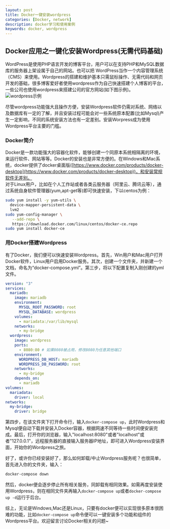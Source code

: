 ```yaml
---
layout: post
title: Docker一键安装wordpress
categories: [Docker, network]
description: docker学习和使用案例
keywords: docker, wordpress
---
```


## Docker应用之一键化安装Wordpress(无需代码基础)

WordPress是使用PHP语言开发的博客平台，用户可以在支持PHP和MySQL数据库的服务器上架设属于自己的网站。也可以把 WordPress当作一个内容管理系统（CMS）来使用。Wordpress的搭建和维护基本只需鼠标操作、无需代码和网页开发的基础，很多博客爱好者使用wordpress作为自己快速搭建个人博客的平台，一些公司也使用wordpress来搭建公司的官方网站(如下图示例)。  
![wordpress示例](ex1.png)  

尽管wordpress功能强大且操作方便，安装Wordpress软件仍需对系统、网络以及数据库有一定的了解，并且安装过程可能会对一些系统原本配置(比如Mysql)产生一定影响，不同的系统安装方法也有一定差别。安装Worpress成为使用Wordpress平台主要的门槛。  

### Docker简介
Docker是一款功能强大的容器化软件，能够创建一个同原本系统相隔离的环境，来运行软件、网站等等。Docker的安装也是非常方便的。在Windows和Mac系统，docker提供了docker桌面版([https://www.docker.com/products/docker-desktop](https://www.docker.com/products/docker-desktop))，和安装常规软件无差别。  
对于Linux用户，比如在个人工作站或者各类云服务器（阿里云、腾讯云等），通过系统自身软件管理器(yum,apt-get等)即可快速安装，下以centos为例：
```Bash
sudo yum install -y yum-utils \
  device-mapper-persistent-data \
  lvm2
sudo yum-config-manager \
   --add-repo \
   https://download.docker.com/linux/centos/docker-ce.repo
sudo yum install docker-ce
```

### 用Docker搭建Wordpress
有了Docker，我们便可以快速安装Wordpress。首先，Win用户和Mac用户打开Docker软件，Linux用户启用Docker服务。其次，创建一个文件夹，并新建一个文档，命名为“docker-compose.yml”。第三步，将以下配置复制入刚创建的yml文件。
```YAML
version: "3"
services:
  mariadb:
    image: mariadb
    environment:
      MYSQL_ROOT_PASSWORD: root
      MYSQL_DATABASE: wordpress
    volumes:
      - mariadata:/var/lib/mysql
    networks:
      - my-bridge
  wordpress:
    image: wordpress
    ports:
      - 8080:80 # 如果8080被占用，修改8080为任意其他端口
    environment:
      WORDPRESS_DB_HOST: mariadb
      WORDPRESS_DB_PASSWORD: root
    networks:
      - my-bridge
    depends_on:
      - mariadb
volumes:
  mariadata:
    driver: local
networks:
  my-bridge:
    driver: bridge
```
第四步，在该文件夹下打开命令行，输入`docker-compose up`，此时Wordpress和Mysql便自动下载并安装入Docker容器，根据网速不同等待一些时间便安装完成。最后，打开你的浏览器，输入"localhost:8080"或者"localhost"或者"127.0.0.1"，远程服务器的直接输入服务器IP地址，即可进入Wordpress安装界面，开始你的Wordpress之旅。  

好了，或许你已经安装好了，那么如何卸载/中止Wordpress服务呢？也很简单，首先进入你的文件夹，输入：
```Bash
docker-compose down
```
然后，docker便会逐步停止所有相关服务，同卸载有相同效果。如需再度安装使用Wordpress，则在相同文件夹再输入`docker-compose up`或者`docker-compose up -d`运行于后台。

综上，无论是Windows,Mac还是Linux，只要有docker便可以实现很多原本很困难的功能，比如`docker-compose up`命令便可以一键安装多个功能和组件的Wordpress平台。欢迎留言讨论Docker相关的问题~
